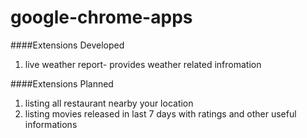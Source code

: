google-chrome-apps
==================
####Extensions Developed
1. live weather report- provides weather related infromation


####Extensions Planned
1. listing all restaurant nearby your location
2. listing movies released in last 7 days with ratings and other useful informations  
